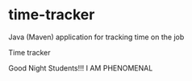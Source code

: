 # time-tracker
Java (Maven) application for tracking time on the job

Time tracker

Good Night Students!!!
I AM PHENOMENAL
